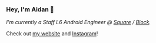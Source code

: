 ### Hey, I'm Aidan 👋

*I'm currently a Staff L6 Android Engineer @ [Square](https://github.com/square) / [Block](https://block.xyz/).*

Check out [my website](https://af.codes) and [Instagram](https://instagram.com/afollestad)!
